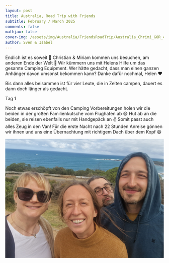 ```yaml
---
layout: post
title: Australia, Road Trip with Friends
subtitle: February / March 2025
comments: false
mathjax: false
cover-img: /assets/img/Australia/FriendsRoadTrip/Australia_Chrimi_GOR_4.jpg
author: Sven & Isabel
---
```


Endlich ist es soweit 🤩 Christian & Miriam kommen uns besuchen, am anderen Ende der Welt 🥰
Wir kümmern uns mit Helens Hilfe um das gesamte Camping Equipment. Wer hätte gedacht, 
dass man einen ganzen Anhänger davon umsonst bekommen kann? Danke dafür nochmal, Helen ❤️

Bis dann alles beisammen ist für vier Leute, die in Zelten campen, 
dauert es dann doch länger als gedacht.


Tag 1

Noch etwas erschöpft von den Camping Vorbereitungen holen wir die beiden in der 
großen Familienkutsche vom Flughafen ab 😄 
Hut ab an die beiden, sie reisen ebenfalls nur mit Handgepäck an ✌️ 
Somit passt auch alles Zeug in den Van! 
Für die erste Nacht nach 22 Stunden Anreise gönnen wir ihnen und uns eine Übernachtung mit 
richtigem Dach über dem Kopf 😄

![Chrimi](/assets/img/Australia/FriendsRoadTrip/Australia_Chrimi_1.jpg)
